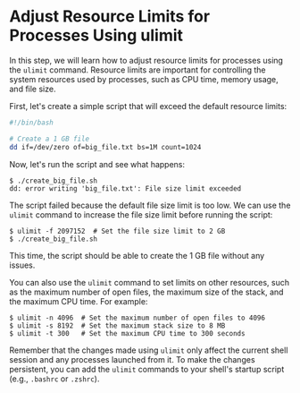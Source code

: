 # Adjust Resource Limits for Processes Using ulimit

In this step, we will learn how to adjust resource limits for processes using the `ulimit` command. Resource limits are important for controlling the system resources used by processes, such as CPU time, memory usage, and file size.

First, let's create a simple script that will exceed the default resource limits:

```bash
#!/bin/bash

# Create a 1 GB file
dd if=/dev/zero of=big_file.txt bs=1M count=1024
```

Now, let's run the script and see what happens:

```
$ ./create_big_file.sh
dd: error writing 'big_file.txt': File size limit exceeded
```

The script failed because the default file size limit is too low. We can use the `ulimit` command to increase the file size limit before running the script:

```
$ ulimit -f 2097152  # Set the file size limit to 2 GB
$ ./create_big_file.sh
```

This time, the script should be able to create the 1 GB file without any issues.

You can also use the `ulimit` command to set limits on other resources, such as the maximum number of open files, the maximum size of the stack, and the maximum CPU time. For example:

```
$ ulimit -n 4096  # Set the maximum number of open files to 4096
$ ulimit -s 8192  # Set the maximum stack size to 8 MB
$ ulimit -t 300   # Set the maximum CPU time to 300 seconds
```

Remember that the changes made using `ulimit` only affect the current shell session and any processes launched from it. To make the changes persistent, you can add the `ulimit` commands to your shell's startup script (e.g., `.bashrc` or `.zshrc`).

